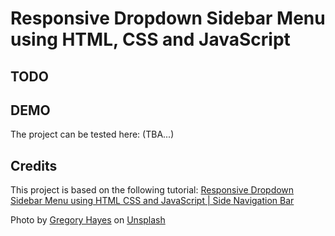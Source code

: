 # Responsive Dropdown Sidebar Menu using HTML, CSS and JavaScript

## TODO

## DEMO
The project can be tested here: (TBA...)
## Credits
This project is based on the following tutorial: [Responsive Dropdown Sidebar Menu using HTML CSS and JavaScript | Side Navigation Bar](https://www.youtube.com/watch?v=ES8vJcUqE7s)

Photo by <a href="https://unsplash.com/@gregoryallen?utm_source=unsplash&utm_medium=referral&utm_content=creditCopyText">Gregory Hayes</a> on <a href="https://unsplash.com/?utm_source=unsplash&utm_medium=referral&utm_content=creditCopyText">Unsplash</a>
  